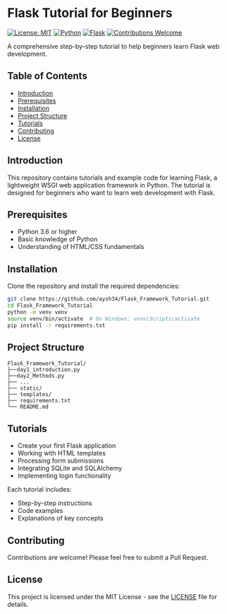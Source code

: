 # Flask Tutorial for Beginners

[![License: MIT](https://img.shields.io/badge/License-MIT-yellow.svg)](https://opensource.org/licenses/MIT)
[![Python](https://img.shields.io/badge/python-3.6+-blue.svg)](https://www.python.org/downloads/)
[![Flask](https://img.shields.io/badge/flask-2.0+-green.svg)](https://flask.palletsprojects.com/)
[![Contributions Welcome](https://img.shields.io/badge/contributions-welcome-brightgreen.svg)](https://github.com/yourusername/Flask-tutorial-for-beginners/issues)

A comprehensive step-by-step tutorial to help beginners learn Flask web development.

## Table of Contents
- [Introduction](#introduction)
- [Prerequisites](#prerequisites)
- [Installation](#installation)
- [Project Structure](#project-structure)
- [Tutorials](#tutorials)
- [Contributing](#contributing)
- [License](#license)

## Introduction
This repository contains tutorials and example code for learning Flask, a lightweight WSGI web application framework in Python. The tutorial is designed for beginners who want to learn web development with Flask.

## Prerequisites
- Python 3.6 or higher
- Basic knowledge of Python
- Understanding of HTML/CSS fundamentals

## Installation
Clone the repository and install the required dependencies:

```bash
git clone https://github.com/aysh34/Flask_Framework_Tutorial.git
cd Flask_Framework_Tutorial
python -m venv venv
source venv/bin/activate  # On Windows: venv\Scripts\activate
pip install -r requirements.txt
```

## Project Structure
```
Flask_Framework_Tutorial/
├──day1_introduction.py
├──day2_Methods.py
├── ...
├── static/
├── templates/
├── requirements.txt
└── README.md
```

## Tutorials
- Create your first Flask application
- Working with HTML templates
- Processing form submissions
- Integrating SQLite and SQLAlchemy
- Implementing login functionality

Each tutorial includes:
- Step-by-step instructions
- Code examples
- Explanations of key concepts

## Contributing
Contributions are welcome! Please feel free to submit a Pull Request.

## License
This project is licensed under the MIT License - see the [LICENSE](LICENSE) file for details.
